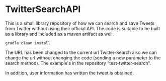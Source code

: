 # TwitterSearchAPI
This is a small library repository of how we can search and save Tweets from Twitter without using their official API. The code is suitable to be built as a library and included as a maven artifact as well.

``` console
gradle clean install
```

The URL has been changed to the current url Twitter-Search also we can change the url without changing the code (sending a new parameter to the search method). The example's in the repository "test-twitter-search".

In addition, user information has written the tweet is obtained.
